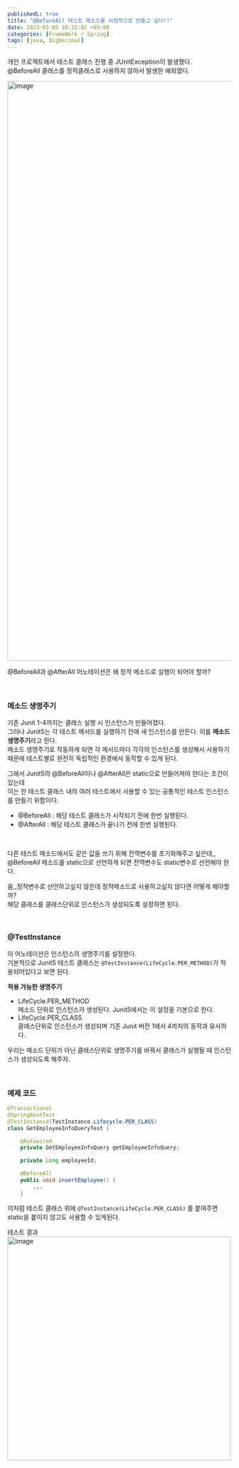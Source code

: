 ```yaml
---
publishedL: true
title: "@BeforeAll 테스트 메소드를 비정적으로 만들고 싶다!!"
date: 2023-03-05 18:32:02 +09:00
categories: [FrameWork / Spring]
tags: [java, BigDecimal]	
---
```



개인 프로젝트에서 테스트 클래스 진행 중 JUnitException이 발생했다.  
@BeforeAll 클래스를 정적클래스로 사용하지 않아서 발생한 예외였다.

<img width="1299" alt="image" src="https://user-images.githubusercontent.com/84762486/222952782-f9c6ee2a-a0b7-4e56-8aab-0b5026c2ce3b.png">

@BeforeAll과 @AfterAll 어노테이션은 왜 정적 메소드로 실행이 되어야 할까?

<br/>

### 메소드 생명주기

기존 Junit 1-4까지는 클래스 실행 시 인스턴스가 만들어졌다.  
그러나 Junit5는 각 테스트 메서드를 실행하기 전에 새 인스턴스를 만든다. 이를 **메소드 생명주기**라고 한다.  
메소드 생명주기로 작동하게 되면 각 메서드마다 각각의 인스턴스를 생성해서 사용하기 때문에 테스트별로 완전히 독립적인 환경에서 동작할 수 있게 된다.

그래서 Junit5의 @BeforeAll이나 @AfterAll은 static으로 만들어져야 한다는 조건이 있는데  
이는 한 테스트 클래스 내의 여러 테스트에서 사용할 수 있는 공통적인 테스트 인스턴스를 만들기 위함이다.

- @BeforeAll : 해당 테스트 클래스가 시작되기 전에 한번 실행된다.
- @AfterAll : 해당 테스트 클래스가 끝나기 전에 한번 실행된다.


<br/>

다른 테스트 메소드에서도 같은 값을 쓰기 위해 전역변수를 초기화해주고 싶은데,,  
@BeforeAll 메소드를 static으로 선언하게 되면 전역변수도 static변수로 선언해야 한다.

음,,정적변수로 선언하고싶지 않은데 정적메소드로 사용하고싶지 않다면 어떻게 해야할까?  
해당 클래스를 클래스단위로 인스턴스가 생성되도록 설정하면 된다.

<br/>

### @TestInstance

이 어노테이션은 인스턴스의 생명주기를 설정한다.  
기본적으로 Junit5 테스트 클래스는 `@TestInstance(LifeCycle.PER_METHOD)`가 적용되어있다고 보면 된다.


**적용 가능한 생명주기**
- LifeCycle.PER\_METHOD  
    메소드 단위로 인스턴스가 생성된다. Junit5에서는 이 설정을 기본으로 한다.
- LifeCycle.PER\_CLASS  
    클래스단위로 인스턴스가 생성되며 기존 Junit 버전 1에서 4까지의 동작과 유사하다.

우리는 메소드 단위가 아닌 클래스단위로 생명주기를 바꿔서 클래스가 실행될 때 인스턴스가 생성되도록 해주자.

<br/>

### 예제 코드  
``` java
@Transactional
@SpringBootTest
@TestInstance(TestInstance.Lifecycle.PER_CLASS)
class GetEmployeeInfoQueryTest {

    @Autowired
    private GetEmployeeInfoQuery getEmployeeInfoQuery;

    private Long employeeId;

    @BeforeAll
    public void insertEmployee() {
        ...
    }

```  

이처럼 테스트 클래스 위에 `@TestInstance(LifeCycle.PER_CLASS)` 를 붙여주면 static을 붙이지 않고도 사용할 수 있게된다.

테스트 결과  
<img width="502" alt="image" src="https://user-images.githubusercontent.com/84762486/222953061-65d1a623-e41b-4332-aaa3-37beecec6d16.png">
